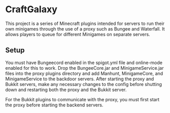 # CraftGalaxy

This project is a series of Minecraft plugins intended for servers to run their own minigames through the use of a proxy such as Bungee and Waterfall. It allows players to queue for different Minigames on separate servers.

## Setup

You must have Bungeecord enabled in the spigot.yml file and online-mode enabled for this to work. Drop the BungeeCore.jar and MinigameService.jar files into the proxy plugins directory and add Manhunt, MinigameCore, and MinigameService to the backdoor servers. After starting the proxy and Bukkit servers, make any necessary changes to the config before shutting down and restarting both the proxy and the Bukkit server.

For the Bukkit plugins to communicate with the proxy, you must first start the proxy before starting the backend servers.

